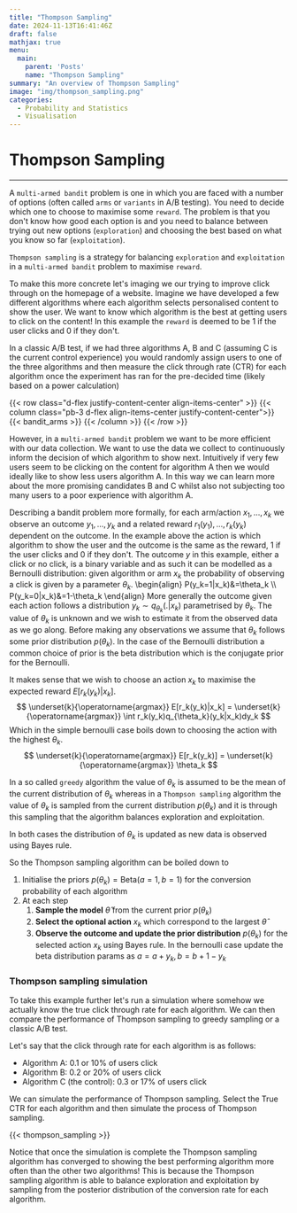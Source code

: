 ```yaml
---
title: "Thompson Sampling"
date: 2024-11-13T16:41:46Z
draft: false
mathjax: true
menu:
  main:
    parent: 'Posts'
    name: "Thompson Sampling"
summary: "An overview of Thompson Sampling"
image: "img/thompson_sampling.png"
categories:
  - Probability and Statistics
  - Visualisation
---
```


# Thompson Sampling
---

A `multi-armed bandit` problem is one in which you are faced with a number of options (often called `arms` or `variants`
in A/B testing). You need to decide which one to choose to maximise some `reward`. The problem is that you don't know
how good each option is and you need to balance between trying out new options (`exploration`) and choosing the best
based on what you know so far (`exploitation`).


`Thompson sampling` is a strategy for balancing `exploration` and `exploitation` in a `multi-armed bandit` problem to
maximise `reward`.


To make this more concrete let's imaging we our trying to improve click through on the homepage of a website. Imagine we
have developed a few different algorithms where each algorithm selects personalised content to show the user. We want to
know which algorithm is the best at getting users to click on the content! In this example the `reward` is deemed to be
1 if the user clicks and 0 if they don't.

In a classic A/B test, if we had three algorithms A, B and C (assuming C is the current control experience) you would
randomly assign users to one of the three algorithms and then measure the click through rate (CTR) for each algorithm
once the experiment has ran for the pre-decided time (likely based on a power calculation)

<!-- below insert an svg with a user icon on the left connected to three computers on the right with labels A, B and C -->
{{< row class="d-flex justify-content-center align-items-center" >}}
{{< column class="pb-3 d-flex align-items-center justify-content-center">}}
{{< bandit_arms >}}
{{< /column >}}
{{< /row >}}

However, in a `multi-armed bandit` problem we want to be more efficient with our data collection. We want to use the
data we collect to continuously inform the decision of which algorithm to show next. Intuitively if very few users
seem to be clicking on the content for algorithm A then we would ideally like to show less users algorithm A. In this
way we can learn more about the more promising candidates B and C whilst also not subjecting too many users to a poor
experience with algorithm A.

Describing a bandit problem more formally, for each arm/action $x_1,...,x_k$ we observe an outcome $y_1,...,y_k$ and a
related reward $r_1(y_1),...,r_k(y_k)$ dependent on the outcome. In the example above the action is which algorithm to
show the user and the outcome is the same as the reward, 1 if the user clicks and 0 if they don't.
The outcome $y$ in this example, either a click or no click, is a binary variable and as such it can be modelled as a
Bernoulli distribution: given algorithm or arm $x_k$ the probability of observing a click is given by a
parameter $\theta_k$.
\begin{align}
P(y_k=1|x_k)&=\theta_k \\\\
P(y_k=0|x_k)&=1-\theta_k
\end{align}
More generally the outcome given each action follows a distribution $y_k \sim q_{\theta_k}(.|x_k)$ parametrised by
$\theta_k$. The value of $\theta_k$ is unknown and we wish to estimate it from the observed data as we go along. Before
making any observations we assume that $\theta_k$ follows some prior distribution $p(\theta_k)$. In the case of the
Bernoulli distribution a common choice of prior is the beta distribution which is the conjugate prior for the Bernoulli.

It makes sense that we wish to choose an action $x_k$ to maximise the expected reward $E[r_k(y_k)|x_k]$.
$$
\underset{k}{\operatorname{argmax}} E[r_k(y_k)|x_k] = \underset{k}{\operatorname{argmax}} \int r_k(y_k)q_{\theta_k}(y_k|x_k)dy_k
$$
Which in the simple bernoulli case boils down to choosing the action with the highest $\theta_k$.
$$
\underset{k}{\operatorname{argmax}} E[r_k(y_k)] = \underset{k}{\operatorname{argmax}} \theta_k
$$

In a so called `greedy` algorithm the value of $\theta_k$ is assumed to be the mean of the current distribution of
$\theta_k$ whereas in a `Thompson sampling` algorithm the value of $\theta_k$ is sampled from the current distribution
$p(\theta_k)$ and it is through this sampling that the algorithm balances exploration and exploitation.

In both cases the distribution of $\theta_k$ is updated as new data is observed using Bayes rule.

So the Thompson sampling algorithm can be boiled down to
1. Initialise the priors $p(\theta_k) = \text{Beta}(a=1, b=1)$ for the conversion probability of each algorithm
2. At each step
   1. **Sample the model**  $\hat{\theta}$ from the current prior $p(\theta_k)$
   2. **Select the optional action** $x_k$ which correspond to the largest $\hat{\theta}$
   3. **Observe the outcome and update the prior distribution** $p(\theta_k)$ for the selected action $x_k$ using Bayes rule.
      In the bernoulli case update the beta distribution params as $a = a + y_k, b = b + 1 - y_k$


### Thompson sampling simulation

To take this example further let's run a simulation where somehow we actually know the true click through rate for each
algorithm. We can then compare the performance of Thompson sampling to greedy sampling or a classic A/B test.

Let's say that the click through rate for each algorithm is as follows:
 - Algorithm A: 0.1 or 10% of users click
 - Algorithm B: 0.2 or 20% of users click
 - Algorithm C (the control): 0.3 or 17% of users click

We can simulate the performance of Thompson sampling. Select the True CTR for each algorithm and then simulate the process of Thompson sampling.

{{< thompson_sampling >}}

Notice that once the simulation is complete the Thompson sampling algorithm has converged to showing the best performing
algorithm more often than the other two algorithms! This is because the Thompson sampling algorithm is able to balance
exploration and exploitation by sampling from the posterior distribution of the conversion rate for each algorithm.
